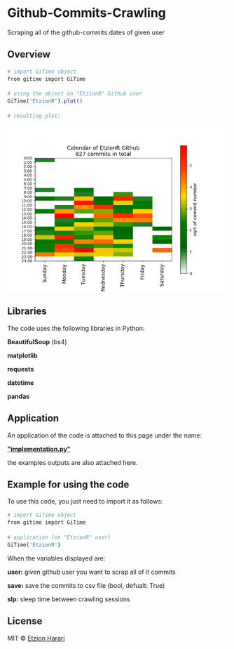 # Github-Commits-Crawling
Scraping all of the github-commits dates of given user

## Overview

``` sh
# import GiTime object
from gitime import GiTime

# using the object on "EtzionR" Github user
GiTime('EtzionR').plot()

# resulting plot:
```

![calendar](https://github.com/EtzionR/Github-Commits-Crawling/blob/main/outputs/calendar_.png)

## Libraries
The code uses the following libraries in Python:

**BeautifulSoup** (bs4)

**matplotlib**

**requests**

**datetime**

**pandas**


## Application
An application of the code is attached to this page under the name: 

[**"implementation.py"**](https://github.com/EtzionR/Github-Commits-Crawling/blob/main/implementation.py)

the examples outputs are also attached here.


## Example for using the code
To use this code, you just need to import it as follows:
``` sh
# import GiTime object
from gitime import GiTime

# application (on "EtzionR" user)
GiTime('EtzionR')
```

When the variables displayed are:

**user:** given github user you want to scrap all of it commits

**save:** save the commits to csv file (bool, defualt: True)

**slp:** sleep time between crawling sessions

## License
MIT © [Etzion Harari](https://github.com/EtzionData)
